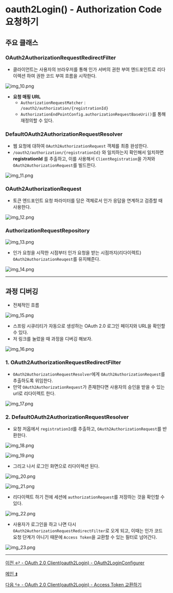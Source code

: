 # oauth2Login() - Authorization Code 요청하기

## 주요 클래스

### OAuth2AuthorizationRequestRedirectFilter

- 클라이언트는 사용자의 브라우저를 통해 인가 서버의 권한 부여 엔드포인트로 리다이렉션 하여 권한 코드 부여 흐름을 시작한다.

![img_10.png](image_1/img_10.png)

- **요청 매핑 URL**
  - `AuthorizationRequestMatcher` : `/oauth2/authorization/{registrationId}`
  - `AuthorizationEndPointConfig.authorizationRequestBaseUri()`를 통해 재정의할 수 있다.

### DefaultOAuth2AuthorizationRequestResolver

- 웹 요청에 대하여 `OAuth2AuthorizationRequest` 객체를 최종 완성한다.
- `/oauth2/authorization/{registrationId}` 와 일치하는지 확인해서 일치하면 **registrationId** 를 추출하고, 이를 사용해서 `ClientRegistration`을 가져와
    `OAuth2AuthorizationRequest`를 빌드한다.

![img_11.png](image_1/img_11.png)

### OAuth2AuthorizationRequest

- 토큰 엔드포인트 요청 파라미터를 담은 객체로서 인가 응답을 연계하고 검증할 때 사용한다.

![img_12.png](image_1/img_12.png)

### AuthorizationRequestRepository

![img_13.png](image_1/img_13.png)

- 인가 요청을 시작한 시점부터 인가 요청을 받는 시점까지(리다이렉트) `OAuth2AuthorizationReuqest`를 유지해준다.

![img_14.png](image_1/img_14.png)

---

## 과정 디버깅

- 전체적인 흐름

![img_15.png](image_1/img_15.png)

- 스프링 시큐리티가 자동으로 생성하는 OAuth 2.0 로그인 페이지와 URL을 확인할 수 있다.
- 저 링크를 눌렀을 때 과정을 디버깅 해보자.

![img_16.png](image_1/img_16.png)

### 1. OAuth2AuthorizationRequestRedirectFilter

- `OAuth2AuthorizationRequestResolver`에게 `OAuth2AuthorizationRequest`를 추출하도록 위임한다.
- 만약 `OAuth2AuthorizationRequest`가 존재한다면 사용자의 승인을 받을 수 있는 url로 리다이렉트 한다. 

![img_17.png](image_1/img_17.png)

### 2. DefaultOAuth2AuthorizationRequestResolver

- 요청 저옵에서 `registrationId`를 추출하고, `OAuth2AuthorizationRequest`를 반환한다.

![img_18.png](image_1/img_18.png)

![img_19.png](image_1/img_19.png)

- 그리고 나서 로그인 화면으로 리다이렉션 된다.

![img_20.png](image_1/img_20.png)

![img_21.png](image_1/img_21.png)

- 리다이렉트 하기 전에 세션에 `authorizationRequest`를 저장하는 것을 확인할 수 있다.

![img_22.png](image_1/img_22.png)

- 사용자가 로그인을 하고 나면 다시 `OAuth2AuthorizationRequestRedirectFilter`로 오게 되고, 이때는 인가 코드 요청
단계가 아니기 때문에 `Access Token`을 교환할 수 있는 필터로 넘어간다.

![img_23.png](image_1/img_23.png)

---

[이전 ↩️ - OAuth 2.0 Client(oauth2Login) - OAuth2LoginConfigurer](https://github.com/genesis12345678/TIL/blob/main/Spring/security/oauth/OAuth2Login/OAuth2LoginConfigurer.md)

[메인 ⏫](https://github.com/genesis12345678/TIL/blob/main/Spring/security/oauth/main.md)

[다음 ↪️ - OAuth 2.0 Client(oauth2Login) - Access Token 교환하기](https://github.com/genesis12345678/TIL/blob/main/Spring/security/oauth/OAuth2Login/Access%20Token.md)